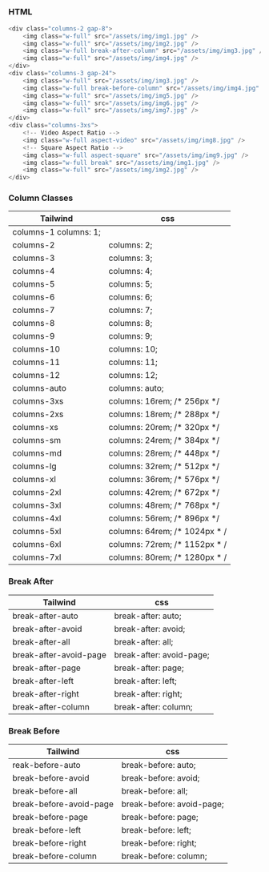 ##

### HTML

```c
<div class="columns-2 gap-8">
    <img class="w-full" src="/assets/img/img1.jpg" />
    <img class="w-full" src="/assets/img/img2.jpg" />
    <img class="w-full break-after-column" src="/assets/img/img3.jpg" />
    <img class="w-full" src="/assets/img/img4.jpg" />
</div>
<div class="columns-3 gap-24">
    <img class="w-full" src="/assets/img/img3.jpg" />
    <img class="w-full break-before-column" src="/assets/img/img4.jpg" />
    <img class="w-full" src="/assets/img/img5.jpg" />
    <img class="w-full" src="/assets/img/img6.jpg" />
    <img class="w-full" src="/assets/img/img7.jpg" />
</div>
<div class="columns-3xs">
    <!-- Video Aspect Ratio -->
    <img class="w-full aspect-video" src="/assets/img/img8.jpg" />
    <!-- Square Aspect Ratio -->
    <img class="w-full aspect-square" src="/assets/img/img9.jpg" />
    <img class="w-full break" src="/assets/img/img1.jpg" />
    <img class="w-full" src="/assets/img/img2.jpg" />
</div>
```

### Column Classes

| Tailwind              | css                             |
| --------------------- | ------------------------------- |
| columns-1 columns: 1; |
| columns-2             | columns: 2;                     |
| columns-3             | columns: 3;                     |
| columns-4             | columns: 4;                     |
| columns-5             | columns: 5;                     |
| columns-6             | columns: 6;                     |
| columns-7             | columns: 7;                     |
| columns-8             | columns: 8;                     |
| columns-9             | columns: 9;                     |
| columns-10            | columns: 10;                    |
| columns-11            | columns: 11;                    |
| columns-12            | columns: 12;                    |
| columns-auto          | columns: auto;                  |
| columns-3xs           | columns: 16rem; /\* 256px \*/   |
| columns-2xs           | columns: 18rem; /\* 288px \*/   |
| columns-xs            | columns: 20rem; /\* 320px \*/   |
| columns-sm            | columns: 24rem; /\* 384px \*/   |
| columns-md            | columns: 28rem; /\* 448px \*/   |
| columns-lg            | columns: 32rem; /\* 512px \*/   |
| columns-xl            | columns: 36rem; /\* 576px \*/   |
| columns-2xl           | columns: 42rem; /\* 672px \*/   |
| columns-3xl           | columns: 48rem; /\* 768px \*/   |
| columns-4xl           | columns: 56rem; /\* 896px \*/   |
| columns-5xl           | columns: 64rem; /\* 1024px \* / |
| columns-6xl           | columns: 72rem; /\* 1152px \* / |
| columns-7xl           | columns: 80rem; /\* 1280px \* / |

### Break After

| Tailwind               | css                      |
| ---------------------- | ------------------------ |
| break-after-auto       | break-after: auto;       |
| break-after-avoid      | break-after: avoid;      |
| break-after-all        | break-after: all;        |
| break-after-avoid-page | break-after: avoid-page; |
| break-after-page       | break-after: page;       |
| break-after-left       | break-after: left;       |
| break-after-right      | break-after: right;      |
| break-after-column     | break-after: column;     |

### Break Before

| Tailwind                | css                       |
| ----------------------- | ------------------------- |
| reak-before-auto        | break-before: auto;       |
| break-before-avoid      | break-before: avoid;      |
| break-before-all        | break-before: all;        |
| break-before-avoid-page | break-before: avoid-page; |
| break-before-page       | break-before: page;       |
| break-before-left       | break-before: left;       |
| break-before-right      | break-before: right;      |
| break-before-column     | break-before: column;     |
